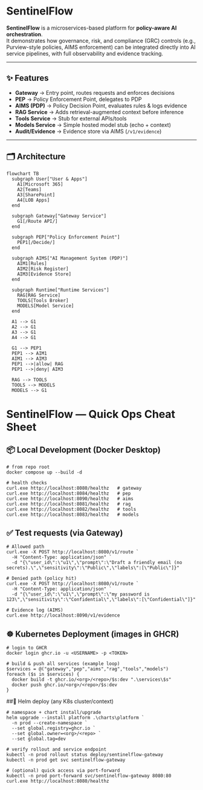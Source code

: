 # SentinelFlow

**SentinelFlow** is a microservices-based platform for **policy-aware AI orchestration**.  
It demonstrates how governance, risk, and compliance (GRC) controls (e.g., Purview-style policies, AIMS enforcement) can be integrated directly into AI service pipelines, with full observability and evidence tracking.

---

## ✨ Features
- **Gateway** → Entry point, routes requests and enforces decisions  
- **PEP** → Policy Enforcement Point, delegates to PDP  
- **AIMS (PDP)** → Policy Decision Point, evaluates rules & logs evidence  
- **RAG Service** → Adds retrieval-augmented context before inference  
- **Tools Service** → Stub for external APIs/tools  
- **Models Service** → Simple hosted model stub (echo + context)  
- **Audit/Evidence** → Evidence store via AIMS (`/v1/evidence`)

---

## 🗂️ Architecture

```mermaid
flowchart TB
  subgraph User["User & Apps"]
    A1[Microsoft 365]
    A2[Teams]
    A3[SharePoint]
    A4[LOB Apps]
  end

  subgraph Gateway["Gateway Service"]
    G1[/Route API/]
  end

  subgraph PEP["Policy Enforcement Point"]
    PEP1[/Decide/]
  end

  subgraph AIMS["AI Management System (PDP)"]
    AIM1[Rules]
    AIM2[Risk Register]
    AIM3[Evidence Store]
  end

  subgraph Runtime["Runtime Services"]
    RAG[RAG Service]
    TOOLS[Tools Broker]
    MODELS[Model Service]
  end

  A1 --> G1
  A2 --> G1
  A3 --> G1
  A4 --> G1

  G1 --> PEP1
  PEP1 --> AIM1
  AIM1 --> AIM3
  PEP1 -->|allow| RAG
  PEP1 -->|deny| AIM3

  RAG --> TOOLS
  TOOLS --> MODELS
  MODELS --> G1
```
# SentinelFlow — Quick Ops Cheat Sheet

## 📦 Local Development (Docker Desktop)

```
# from repo root
docker compose up --build -d

# health checks
curl.exe http://localhost:8080/healthz   # gateway
curl.exe http://localhost:8084/healthz   # pep
curl.exe http://localhost:8090/healthz   # aims
curl.exe http://localhost:8081/healthz   # rag
curl.exe http://localhost:8082/healthz   # tools
curl.exe http://localhost:8083/healthz   # models

```
## ✅ Test requests (via Gateway)
```
# Allowed path
curl.exe -X POST http://localhost:8080/v1/route `
  -H "Content-Type: application/json" `
  -d "{\"user_id\":\"u1\",\"prompt\":\"Draft a friendly email (no secrets).\",\"sensitivity\":\"Public\",\"labels\":[\"Public\"]}"

# Denied path (policy hit)
curl.exe -X POST http://localhost:8080/v1/route `
  -H "Content-Type: application/json" `
  -d "{\"user_id\":\"u1\",\"prompt\":\"my password is 123\",\"sensitivity\":\"Confidential\",\"labels\":[\"Confidential\"]}"

# Evidence log (AIMS)
curl.exe http://localhost:8090/v1/evidence
```
## ☸️ Kubernetes Deployment (images in GHCR)
```
# login to GHCR
docker login ghcr.io -u <USERNAME> -p <TOKEN>

# build & push all services (example loop)
$services = @("gateway","pep","aims","rag","tools","models")
foreach ($s in $services) {
  docker build -t ghcr.io/<org>/<repo>/$s:dev ".\services\$s"
  docker push ghcr.io/<org>/<repo>/$s:dev
}

```
##🧭 Helm deploy (any K8s cluster/context)
```
# namespace + chart install/upgrade
helm upgrade --install platform .\charts\platform `
  -n prod --create-namespace `
  --set global.registry=ghcr.io `
  --set global.owner=<org>/<repo> `
  --set global.tag=dev

# verify rollout and service endpoint
kubectl -n prod rollout status deploy/sentinelflow-gateway
kubectl -n prod get svc sentinelflow-gateway

# (optional) quick access via port-forward
kubectl -n prod port-forward svc/sentinelflow-gateway 8080:80
curl.exe http://localhost:8080/healthz 
